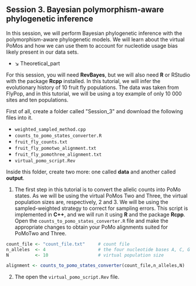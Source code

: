 ## **Session 3**. Bayesian polymorphism-aware phylogenetic inference

In this session, we will perform Bayesian phylogenetic inference with the polymorphism-aware phylogenetic models. We will learn about the virtual PoMos and how we can use them to account for nucleotide usage bias likely present in our data sets. 

* &#8600; Theoretical_part

For this session, you will need **RevBayes**, but we will also need **R** or RStudio with the package **Rcpp** installed. In this tutorial, we will infer the evolutionary history of 10 fruit fly populations. The data was taken from FlyPop, and in this tutorial, we will be using a toy example of only 10 000 sites and ten populations. 

First of all, create a folder called "Session_3" and download the following files into it.

* ```weighted_sampled_method.cpp```
* ```counts_to_pomo_states_converter.R```
* ```fruit_fly_counts.txt```
* ```fruit_fly_pomotwo_alignment.txt```
* ```fruit_fly_pomothree_alignment.txt```
* ```virtual_pomo_script.Rev```

Inside this folder, create two more: one called **data** and another called **output**.

1. The first step in this tutorial is to convert the allelic counts into PoMo states. As we will be using the virtual PoMos Two and Three, the virtual population sizes are, respectively, 2 and 3. We will be using the sampled-weighted strategy to correct for sampling errors. This script is implemented in **C++**, and we will run it using **R** and the package **Rcpp**.  Open the ```counts_to_pomo_states_converter.R``` file and make the appropriate changes to obtain your PoMo alignments suited for PoMoTwo and Three. 

```r
count_file <- "count_file.txt"     # count file
n_alleles  <- 4                    # the four nucleotide bases A, C, G and T
N          <- 10                   # virtual population size

alignment <- counts_to_pomo_states_converter(count_file,n_alleles,N)
```

2. The open the ```virtual_pomo_script.Rev``` file. 